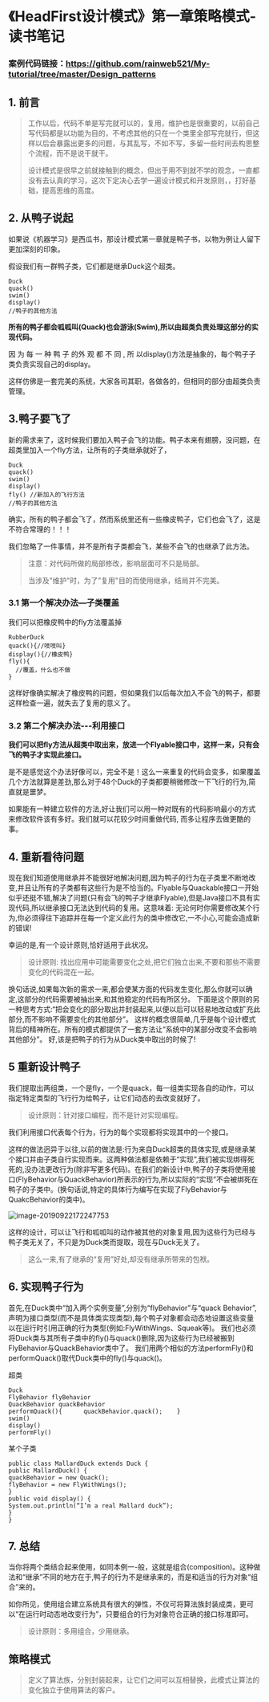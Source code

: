 # 《HeadFirst设计模式》第一章策略模式-读书笔记

### 案例代码链接：https://github.com/rainweb521/My-tutorial/tree/master/Design_patterns

## 1.  前言

> 工作以后，代码不单是写完就可以的，复用，维护也是很重要的，以前自己写代码都是以功能为目的，不考虑其他的只在一个类里全部写完就行，但这样以后会暴露出更多的问题，与其乱写，不如不写，多留一些时间去构思整个流程，而不是说干就干。
>
> 设计模式是很早之前就接触到的概念，但出于用不到就不学的观念，一直都没有去认真的学习，这次下定决心去学一遍设计模式和开发原则，，打好基础，提高思维的高度。

## 2. 从鸭子说起

如果说《机器学习》是西瓜书，那设计模式第一章就是鸭子书，以物为例让人留下更加深刻的印象。

假设我们有一群鸭子类，它们都是继承Duck这个超类。

```
Duck
quack()
swim()
display()
//鸭子的其他方法
```

**所有的鸭子都会呱呱叫(Quack)也会游泳(Swim),所以由超类负责处理这部分的实现代码。**

因 为 每 一 种 鸭 子 的外 观 都 不 同 , 所 以display()方法是抽象的，每个鸭子子类负责实现自己的display。

这样仿佛是一套完美的系统，大家各司其职，各做各的，但相同的部分由超类负责管理。

##  3.鸭子要飞了

新的需求来了，这时候我们要加入鸭子会飞的功能。鸭子本来有翅膀，没问题，在超类里加入一个fly方法，让所有的子类继承就好了，

```
Duck
quack()
swim()
display()
fly() //新加入的飞行方法
//鸭子的其他方法
```

确实，所有的鸭子都会飞了，然而系统里还有一些橡皮鸭子，它们也会飞了，这是不符合常理的！！！

我们忽略了一件事情，并不是所有子类都会飞，某些不会飞的也继承了此方法。



> 注意：对代码所做的局部修改，影响层面可不只是局部。
>
> 当涉及"维护"时，为了"复用"目的而使用继承，结局并不完美。



### 3.1 第一个解决办法—子类覆盖

我们可以把橡皮鸭中的fly方法覆盖掉

```
RubberDuck
quack(){//吱吱叫}
display(){//橡皮鸭}
fly(){
  //覆盖，什么也不做
}
```



这样好像确实解决了橡皮鸭的问题，但如果我们以后每次加入不会飞的鸭子，都要这样检查一遍，就失去了复用的意义了。

### 3.2 第二个解决办法---利用接口

**我们可以把fly方法从超类中取出来，放进一个Flyable接口中，这样一来，只有会飞的鸭子才实现此接口。**

是不是感觉这个办法好像可以，完全不是！这么一来重复的代码会变多，如果覆盖几个方法就算是差劲,那么对于48个Duck的子类都要稍微修改一下飞行的行为,简直就是噩梦。

如果能有一种建立软件的方法,好让我们可以用一种对既有的代码影响最小的方式来修改软件该有多好。我们就可以花较少时间重做代码, 而多让程序去做更酷的事。



## 4. 重新看待问题

现在我们知道使用继承并不能很好地解决问题,因为鸭子的行为在子类里不断地改变,并且让所有的子类都有这些行为是不恰当的。Flyable与Quackable接口一开始似乎还挺不错,解决了问题(只有会飞的鸭子才继承Flyable),但是Java接口不具有实现代码,所以继承接口无法达到代码的复用。这意味着: 无论何时你需要修改某个行为,你必须得往下追踪并在每一个定义此行为的类中修改它,一不小心,可能会造成新的错误!

幸运的是,有一个设计原则,恰好适用于此状况。



> 设计原则: 找出应用中可能需要变化之处,把它们独立出来,不要和那些不需要变化的代码混在一起。

换句话说,如果每次新的需求一来,都会使某方面的代码发生变化,那么你就可以确定,这部分的代码需要被抽出来,和其他稳定的代码有所区分。
下面是这个原则的另一种思考方式:“把会变化的部分取出并封装起来,以便以后可以轻易地改动或扩充此部分,而不影响不需要变化的其他部分”。
这样的概念很简单,几乎是每个设计模式背后的精神所在。所有的模式都提供了一套方法让“系统中的某部分改变不会影响其他部分”。
好,该是把鸭子的行为从Duck类中取出的时候了!



## 5 重新设计鸭子

我们提取出两组类，一个是fly，一个是quack，每一组类实现各自的动作，可以指定特定类型的飞行行为给鸭子，让它们动态的去改变就好了。

> 设计原则：针对接口编程，而不是针对实现编程。

我们利用接口代表每个行为，行为的每个实现都将实现其中的一个接口。

这样的做法迥异于以往,以前的做法是:行为来自Duck超类的具体实现,或是继承某个接口并由子类自行实现而来。这两种做法都是依赖于“实现”,我们被实现绑得死死的,没办法更改行为(除非写更多代码)。在我们的新设计中,鸭子的子类将使用接口(FlyBehavior与QuackBehavior)所表示的行为,所以实际的“实现”不会被绑死在鸭子的子类中。(换句话说,特定的具体行为编写在实现了FlyBehavior与QuakcBehavior的类中)。



![image-20190922172247753](assets/image-20190922172247753.png)



这样的设计，可以让飞行和呱呱叫的动作被其他的对象复用,因为这些行为已经与鸭子类无关了，不只是为Duck类而提取，现在与Duck无关了。

> 这么一来,有了继承的“复用”好处,却没有继承所带来的包袱。

## 6. 实现鸭子行为

首先,在Duck类中“加入两个实例变量”,分别为“flyBehavior”与“quack Behavior”,声明为接口类型(而不是具体类实现类型),每个鸭子对象都会动态地设置这些变量以在运行时引用正确的行为类型(例如:FlyWithWings、Squeak等)。
我们也必须将Duck类与其所有子类中的fly()与quack()删除,因为这些行为已经被搬到FlyBehavior与QuackBehavior类中了。
我们用两个相似的方法performFly()和performQuack()取代Duck类中的fly()与quack()。

超类

```
Duck
FlyBehavior flyBehavior
QuackBehavior quackBehavior
performQuack(){      quackBehavior.quack();    }
swim()
display()
performFly()
```

某个子类

```
public class MallardDuck extends Duck {    
public MallardDuck() {       
quackBehavior = new Quack();       
flyBehavior = new FlyWithWings();
}    
public void display() {  
System.out.println(“I’m a real Mallard duck”);    
} 
}
```

## 7. 总结

当你将两个类结合起来使用，如同本例一-般，这就是组合(composition)。这种做法和“继承”不同的地方在于,鸭子的行为不是继承来的，而是和适当的行为对象“组合”来的。

如你所见，使用组合建立系统具有很大的弹性，不仅可将算法族封装成类，更可以“在运行时动态地改变行为”，只要组合的行为对象符合正确的接口标准即可。

> 设计原则：多用组合，少用继承。



## 策略模式

> 定义了算法族，分别封装起来，让它们之间可以互相替换，此模式让算法的变化独立于使用算法的客户。
























